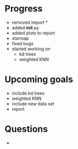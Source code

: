 # Progress
- removed import *
- added __init__.py
- added plots to report
- starmap
- fixed bugs
- started working on
    - kd trees
    - weighted KNN

# Upcoming goals
- include kd trees
- weighted KNN
- include new data set
- report

# Questions
- 